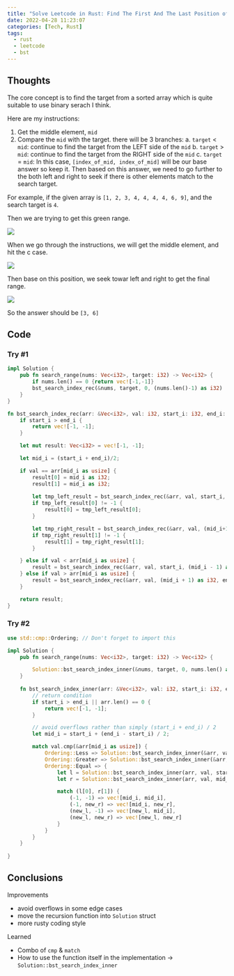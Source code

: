 ```yaml
---
title: "Solve Leetcode in Rust: Find The First And The Last Position of Element In A Sorted Array"
date: 2022-04-28 11:23:07
categories: [Tech, Rust]
tags:
  - rust
  - leetcode
  - bst
---
```

## Thoughts

The core concept is to find the target from a sorted array which is quite suitable to use binary serach I think.

Here are my instructions:

1. Get the middle element, `mid`
2. Compare the `mid` with the target. there will be 3 branches:
    a. `target` < `mid`: continue to find the target from the LEFT side of the `mid`
    b. `target` > `mid`: continue to find the target from the RIGHT side of the `mid`
    c. `target` = `mid`: In this case, `[index_of_mid, index_of_mid]` will be our base answer so keep it. Then based on this answer, we need to go further to the both left and right to seek if there is other elements match to the search target.

For example, if the given array is `[1, 2, 3, 4, 4, 4, 4, 6, 9]`, and the search target is `4`.

Then we are trying to get this green range.

![](green_range.png)

When we go through the instructions, we will get the middle element, and hit the c case.

![](mid.png)

Then base on this position, we seek towar left and right to get the final range.

![](seek_left_n_right.png)

So the answer should be `[3, 6]`

## Code

### Try #1
```rust
impl Solution {
    pub fn search_range(nums: Vec<i32>, target: i32) -> Vec<i32> {
        if nums.len() == 0 {return vec![-1,-1]}
        bst_search_index_rec(&nums, target, 0, (nums.len()-1) as i32)
    }  
}

fn bst_search_index_rec(arr: &Vec<i32>, val: i32, start_i: i32, end_i: i32) -> Vec<i32> {
    if start_i > end_i {
        return vec![-1, -1];
    }

    let mut result: Vec<i32> = vec![-1, -1];

    let mid_i = (start_i + end_i)/2;

    if val == arr[mid_i as usize] {
        result[0] = mid_i as i32;
        result[1] = mid_i as i32;
        
        let tmp_left_result = bst_search_index_rec(&arr, val, start_i, (mid_i-1) as i32);
        if tmp_left_result[0] != -1 {
            result[0] = tmp_left_result[0];
        }

        let tmp_right_result = bst_search_index_rec(&arr, val, (mid_i+1) as i32, end_i);
        if tmp_right_result[1] != -1 {
            result[1] = tmp_right_result[1];
        }

    } else if val < arr[mid_i as usize] {
        result = bst_search_index_rec(&arr, val, start_i, (mid_i - 1) as i32);
    } else if val > arr[mid_i as usize] {
        result = bst_search_index_rec(&arr, val, (mid_i + 1) as i32, end_i);
    }

    return result;
}
```

### Try #2
```rust
use std::cmp::Ordering; // Don't forget to import this

impl Solution {
    pub fn search_range(nums: Vec<i32>, target: i32) -> Vec<i32> {

        Solution::bst_search_index_inner(&nums, target, 0, nums.len() as i32 - 1)
    }
    
    fn bst_search_index_inner(arr: &Vec<i32>, val: i32, start_i: i32, end_i: i32) -> Vec<i32> {
        // return condition
        if start_i > end_i || arr.len() == 0 {
            return vec![-1, -1];
        }

        // avoid overflows rather than simply (start_i + end_i) / 2
        let mid_i = start_i + (end_i - start_i) / 2;

        match val.cmp(&arr[mid_i as usize]) {
            Ordering::Less => Solution::bst_search_index_inner(&arr, val, start_i, mid_i - 1),
            Ordering::Greater => Solution::bst_search_index_inner(&arr, val, mid_i + 1, end_i),
            Ordering::Equal => {
                let l = Solution::bst_search_index_inner(arr, val, start_i, mid_i - 1);
                let r = Solution::bst_search_index_inner(arr, val, mid_i + 1, end_i);

                match (l[0], r[1]) {
                    (-1, -1) => vec![mid_i, mid_i],
                    (-1, new_r) => vec![mid_i, new_r],
                    (new_l, -1) => vec![new_l, mid_i],
                    (new_l, new_r) => vec![new_l, new_r]
                }
            }
        }
    }
    
}
```

## Conclusions
Improvements

- avoid overflows in some edge cases
- move the recursion function into `Solution` struct
- more rusty coding style

Learned
- Combo of `cmp` & `match`
- How to use the function itself in the implementation -> `Solution::bst_search_index_inner`